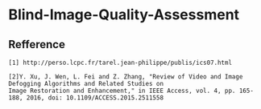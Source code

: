 # Blind-Image-Quality-Assessment

## Refference
```
[1] http://perso.lcpc.fr/tarel.jean-philippe/publis/ics07.html
```
```
[2]Y. Xu, J. Wen, L. Fei and Z. Zhang, "Review of Video and Image Defogging Algorithms and Related Studies on 
Image Restoration and Enhancement," in IEEE Access, vol. 4, pp. 165-188, 2016, doi: 10.1109/ACCESS.2015.2511558
```
